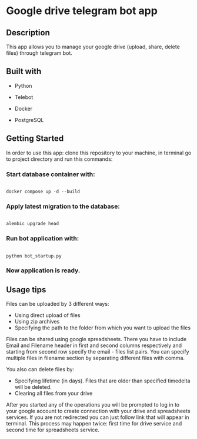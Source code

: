 # Google drive telegram bot app

  

## Description

  

This app allows you to manage your google drive (upload, share, delete files) through telegram bot.

  

## Built with

* Python

* Telebot

* Docker

* PostgreSQL

  

## Getting Started

  

In order to use this app: clone this repository to your machine, in terminal go to project directory and run this commands:

### Start database container with:

```

docker compose up -d --build

```

### Apply latest migration to the database:

```

alembic upgrade head

```

### Run bot application with:

```

python bot_startup.py

```

### Now application is ready.

## Usage tips

Files can be uploaded by 3 different ways:

* Using direct upload of files
* Using zip archives
* Specifying the path to the folder from which you want to upload the files

Files can be shared using google spreadsheets. There you have to include Email and Filename header in first and second columns respectively and starting from second row specify the email - files list pairs. You can specify multiple files in filename section by separating different files with comma.

You also can delete files by:

* Specifying lifetime (in days). Files that are older than specified timedelta will be deleted.
* Clearing all files from your drive

After you started any of the operations you will be prompted to log in to your google account to create connection with your drive and spreadsheets services. If you are not redirected you can just follow link that will appear in terminal. This process may happen twice: first time for drive service and second time for spreadsheets service.

